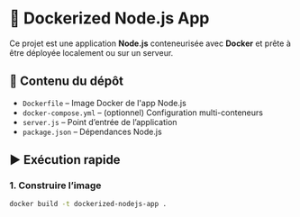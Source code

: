 # 🚀 Dockerized Node.js App

Ce projet est une application **Node.js** conteneurisée avec **Docker** et prête à être déployée localement ou sur un serveur.

## 📁 Contenu du dépôt

- `Dockerfile` – Image Docker de l'app Node.js  
- `docker-compose.yml` – (optionnel) Configuration multi-conteneurs  
- `server.js` – Point d’entrée de l’application  
- `package.json` – Dépendances Node.js

## ▶️ Exécution rapide

### 1. Construire l’image

```bash
docker build -t dockerized-nodejs-app .

